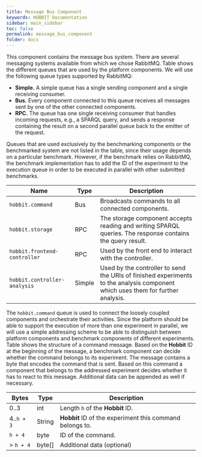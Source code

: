 ```yaml
---
title: Message Bus Component
keywords: HOBBIT Documentation
sidebar: main_sidebar
toc: false
permalink: message_bus_component
folder: docs
---
```


This component contains the message bus system.
There are several messaging systems available from which we chose RabbitMQ.
Table shows the different queues that are used by the platform components.
We will use the following queue types supported by RabbitMQ:
* **Simple.** A simple queue has a single sending component and a single receiving consumer.
* **Bus.** Every component connected to this queue receives all messages sent by one of the other connected components.
* **RPC.** The queue has one single receiving consumer that handles incoming requests, e.g., a SPARQL query, and sends a response containing the result on a second parallel queue back to the emitter of the request.

Queues that are used exclusively by the benchmarking components or the benchmarked system are not listed in the table, since their usage depends on a particular benchmark.
However, if the benchmark relies on RabbitMQ, the benchmark implementation has to add the ID of the experiment to the execution queue in order to be executed in parallel with other submitted benchmarks.

**Name** | **Type** | **Description**
-------- | -------- | ---------------
`hobbit.command` | Bus | Broadcasts commands to all connected components.
`hobbit.storage` | RPC | The storage component accepts reading and writing SPARQL queries. The response contains the query result.
`hobbit.frontend-controller` | RPC | Used by the front end to interact with the controller.
`hobbit.controller-analysis` | Simple | Used by the controller to send the URIs of finished experiments to the analysis component which uses them for further analysis.

The `hobbit.command` queue is used to connect the loosely coupled components and orchestrate their activities.
Since the platform should be able to support the execution of more than one experiment in parallel, we will use a simple addressing scheme to be able to distinguish between platform components and benchmark components of different experiments.
Table shows the structure of a command message.
Based on the **Hobbit** ID at the beginning of the message, a benchmark component can decide whether the command belongs to its experiment.
The message contains a byte that encodes the command that is sent.
Based on this command a component that belongs to the addressed experiment decides whether it has to react to this message.
Additional data can be appended as well if necessary.

**Bytes** | **Type** | **Description**
--------- | -------- | ---------------
0..3 | int | Length `h` of the **Hobbit** ID.
4..`h + 3` | String | **Hobbit** ID of the experiment this command belongs to.
`h + 4` | byte | ID of the command.
> `h + 4` | byte[] | Additional data (optional)
